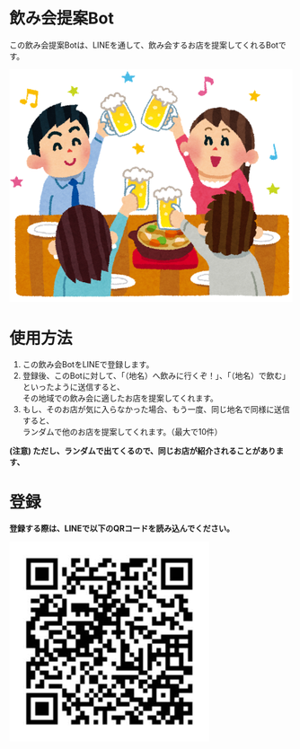 # 飲み会提案Bot


この飲み会提案Botは、LINEを通して、飲み会するお店を提案してくれるBotです。

![イメージ](Img/nomikai_goukon.png)

# 使用方法
<ol>
    <li>この飲み会BotをLINEで登録します。
    <li>登録後、このBotに対して、「（地名）へ飲みに行くぞ！」、「（地名）で飲む」といったように送信すると、<br>その地域での飲み会に適したお店を提案してくれます。
    <li>もし、そのお店が気に入らなかった場合、もう一度、同じ地名で同様に送信すると、<br>ランダムで他のお店を提案してくれます。（最大で10件）
</ol>
<strong>(注意) ただし、ランダムで出てくるので、同じお店が紹介されることがあります、<strong>

# 登録

登録する際は、LINEで以下のQRコードを読み込んでください。

![QRコード](Img/49057.jpg)